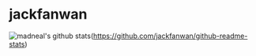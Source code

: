 # jackfanwan
![madneal's github stats](https://github-readme-stats.vercel.app/api?username=jackfanwan&show_icons=true&theme=radical)(https://github.com/jackfanwan/github-readme-stats)
